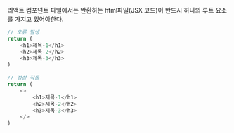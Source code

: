 리액트 컴포넌트 파일에서는 반환하는 html파일(JSX 코드)이
반드시 하나의 루트 요소를 가지고 있어야한다.

```javascript
// 오류 발생
return (
    <h1>제목-1</h1>
    <h2>제목-2</h2>
    <h3>제목-3</h3>
)
    
// 정상 작동
return (
    <>
        <h1>제목-1</h1>
        <h2>제목-2</h2>
        <h3>제목-3</h3>
    </>
)
```